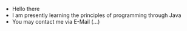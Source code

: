 - Hello there
- I am presently learning the principles of programming through Java
- You may contact me via E-Mail (...)

